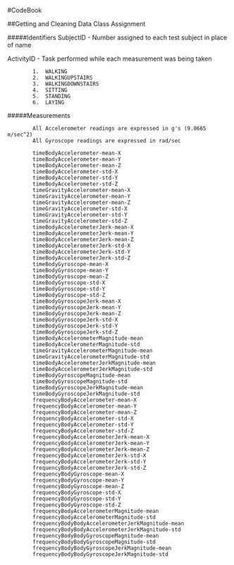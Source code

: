 #CodeBook

##Getting and Cleaning Data Class Assignment

#####Identifiers
SubjectID - Number assigned to each test subject in place of name

ActivityID - Task performed while each measurement was being taken

			1.  WALKING
            2.  WALKINGUPSTAIRS
            3.  WALKINGDOWNSTAIRS
            4.  SITTING
            5.  STANDING
            6.  LAYING
            
#####Measurements

			All Accelerometer readings are expressed in g's (9.0665 m/sec^2)
			All Gyroscope readings are expressed in rad/sec
			
			timeBodyAccelerometer-mean-X	
			timeBodyAccelerometer-mean-Y
			timeBodyAccelerometer-mean-Z
			timeBodyAccelerometer-std-X
			timeBodyAccelerometer-std-Y
			timeBodyAccelerometer-std-Z
			timeGravityAccelerometer-mean-X
			timeGravityAccelerometer-mean-Y
			timeGravityAccelerometer-mean-Z
			timeGravityAccelerometer-std-X
			timeGravityAccelerometer-std-Y
			timeGravityAccelerometer-std-Z
			timeBodyAccelerometerJerk-mean-X
			timeBodyAccelerometerJerk-mean-Y
			timeBodyAccelerometerJerk-mean-Z
			timeBodyAccelerometerJerk-std-X
			timeBodyAccelerometerJerk-std-Y
			timeBodyAccelerometerJerk-std-Z
			timeBodyGyroscope-mean-X
			timeBodyGyroscope-mean-Y
			timeBodyGyroscope-mean-Z
			timeBodyGyroscope-std-X
			timeBodyGyroscope-std-Y
			timeBodyGyroscope-std-Z
			timeBodyGyroscopeJerk-mean-X
			timeBodyGyroscopeJerk-mean-Y
			timeBodyGyroscopeJerk-mean-Z
			timeBodyGyroscopeJerk-std-X
			timeBodyGyroscopeJerk-std-Y
			timeBodyGyroscopeJerk-std-Z
			timeBodyAccelerometerMagnitude-mean
			timeBodyAccelerometerMagnitude-std
			timeGravityAccelerometerMagnitude-mean
			timeGravityAccelerometerMagnitude-std
			timeBodyAccelerometerJerkMagnitude-mean
			timeBodyAccelerometerJerkMagnitude-std
			timeBodyGyroscopeMagnitude-mean
			timeBodyGyroscopeMagnitude-std
			timeBodyGyroscopeJerkMagnitude-mean
			timeBodyGyroscopeJerkMagnitude-std
			frequencyBodyAccelerometer-mean-X
			frequencyBodyAccelerometer-mean-Y
			frequencyBodyAccelerometer-mean-Z
			frequencyBodyAccelerometer-std-X
			frequencyBodyAccelerometer-std-Y
			frequencyBodyAccelerometer-std-Z
			frequencyBodyAccelerometerJerk-mean-X
			frequencyBodyAccelerometerJerk-mean-Y
			frequencyBodyAccelerometerJerk-mean-Z
			frequencyBodyAccelerometerJerk-std-X
			frequencyBodyAccelerometerJerk-std-Y
			frequencyBodyAccelerometerJerk-std-Z
			frequencyBodyGyroscope-mean-X
			frequencyBodyGyroscope-mean-Y
			frequencyBodyGyroscope-mean-Z
			frequencyBodyGyroscope-std-X
			frequencyBodyGyroscope-std-Y
			frequencyBodyGyroscope-std-Z
			frequencyBodyAccelerometerMagnitude-mean
			frequencyBodyAccelerometerMagnitude-std
			frequencyBodyBodyAccelerometerJerkMagnitude-mean
			frequencyBodyBodyAccelerometerJerkMagnitude-std
			frequencyBodyBodyGyroscopeMagnitude-mean
			frequencyBodyBodyGyroscopeMagnitude-std
			frequencyBodyBodyGyroscopeJerkMagnitude-mean
			frequencyBodyBodyGyroscopeJerkMagnitude-std

            

